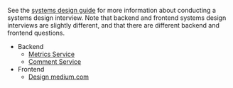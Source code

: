 See the
[systems design guide](systems-design-interview.md)
for more information about conducting a systems design interview. Note that
backend and frontend systems design interviews are slightly different, and that
there are different backend and frontend questions.

-   Backend
    -   [Metrics Service](backend/metrics-service.md)
    -   [Comment Service](backend/comment-service.md)
-   Frontend
    -   [Design medium.com](frontend/medium.md)
